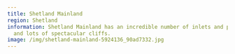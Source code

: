 ```yaml
---
title: Shetland Mainland
region: Shetland
information: Shetland Mainland has an incredible number of inlets and peninsulas
  and lots of spectacular cliffs.
image: /img/shetland-mainland-5924136_90ad7332.jpg
---
```

